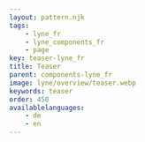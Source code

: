 ```yaml
---
layout: pattern.njk
tags: 
    - lyne_fr
    - lyne_components_fr
    - page
key: teaser-lyne_fr
title: Teaser
parent: components-lyne_fr
image: lyne/overview/teaser.webp
keywords: teaser
order: 450
availablelanguages: 
    - de
    - en
---
```

